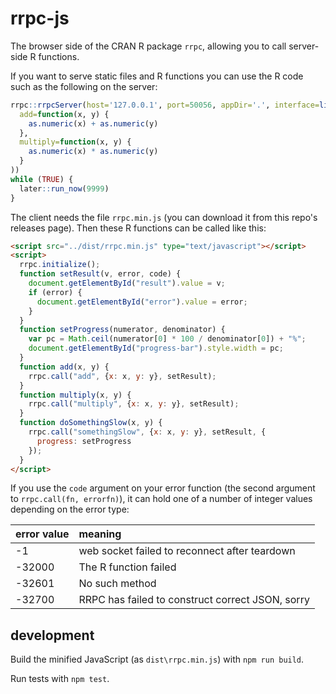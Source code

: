 # rrpc-js

The browser side of the CRAN R package `rrpc`, allowing you to call
server-side R functions.

If you want to serve static files and R functions you can use the R
code such as the following on the server:

```R
rrpc::rrpcServer(host='127.0.0.1', port=50056, appDir='.', interface=list(
  add=function(x, y) {
    as.numeric(x) + as.numeric(y)
  },
  multiply=function(x, y) {
    as.numeric(x) * as.numeric(y)
  }
))
while (TRUE) {
  later::run_now(9999)
}
```

The client needs the file `rrpc.min.js` (you can download it from this
repo's releases page). Then these R functions can be called like this:

```html
<script src="../dist/rrpc.min.js" type="text/javascript"></script>
<script>
  rrpc.initialize();
  function setResult(v, error, code) {
    document.getElementById("result").value = v;
    if (error) {
      document.getElementById("error").value = error;
    }
  }
  function setProgress(numerator, denominator) {
    var pc = Math.ceil(numerator[0] * 100 / denominator[0]) + "%";
    document.getElementById("progress-bar").style.width = pc;
  }
  function add(x, y) {
    rrpc.call("add", {x: x, y: y}, setResult);
  }
  function multiply(x, y) {
    rrpc.call("multiply", {x: x, y: y}, setResult);
  }
  function doSomethingSlow(x, y) {
    rrpc.call("somethingSlow", {x: x, y: y}, setResult, {
      progress: setProgress
    });
  }
</script>
```

If you use the `code` argument on your error function (the second argument to
`rrpc.call(fn, errorfn)`), it can hold one of a number of integer values depending
on the error type:

| error value | meaning |
| :--- | :--- |
| -1 | web socket failed to reconnect after teardown |
| -32000 | The R function failed |
| -32601 | No such method |
| -32700 | RRPC has failed to construct correct JSON, sorry |

## development

Build the minified JavaScript (as `dist\rrpc.min.js`) with `npm run build`.

Run tests with `npm test`.
